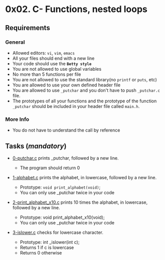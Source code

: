 # 0x02. C- Functions, nested loops

## Requirements

### General
* Allowed editors: `vi`, `vim`, `emacs`
* All your files should end with a new line
* Your code should use the **`Betty style`**
* You are not allowed to use global variables
* No more than 5 functions per file
* You are not allowed to use the standard library(no `printf` or `puts`, etc)
* You are allowed to use your own defined header file
* You are allowed to use `_putchar` and you don't have to push `_putchar.c` file.
* The prototypes of all your functions and the prototype of the function `_putchar` should be included in your header file called `main.h`.

### More Info
* You do not have to understand the call by reference

## Tasks (_mandatory_)

* [0-putchar.c](./0-putchar.c)
prints \_putchar, followed by a new line.
  * The program should return 0

* [1-alphabet.c](./1-alphabet.c)
prints the alphabet, in lowercase, followed by a new line.
  * Prototype: `void print_alphabet(void)`;
  * You can only use \_putchar twice in your code

* [2-print_alphabet_x10.c](./2-print_alphabet_x10.c)
prints 10 times the alphabet, in lowercase, followed by a new line.

  * Prototype: void print_alphabet_x10(void);
  * You can only use \_putchar twice in your code

* [3-islower.c](./3-islower.c)
 checks for lowercase character.

  * Prototype: int \_islower(int c);
  * Returns 1 if c is lowercase
  * Returns 0 otherwise
